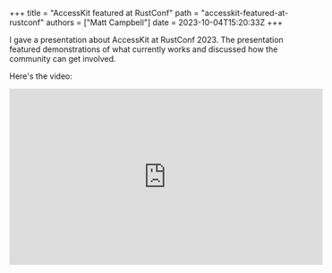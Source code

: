 +++
title = "AccessKit featured at RustConf"
path = "accesskit-featured-at-rustconf"
authors = ["Matt Campbell"]
date = 2023-10-04T15:20:33Z
+++

I gave a presentation about AccessKit at RustConf 2023. The presentation featured demonstrations of what currently works and discussed how the community can get involved.

Here's the video:

<iframe width="560" height="315" src="https://www.youtube.com/embed/LRBKb6McgqA?si=LliR-gs53cXACTHW" title="YouTube video player" frameborder="0" allow="accelerometer; autoplay; clipboard-write; encrypted-media; gyroscope; picture-in-picture; web-share" referrerpolicy="strict-origin-when-cross-origin" allowfullscreen></iframe>
